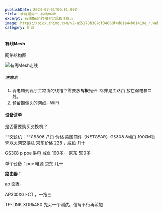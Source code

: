 ```yaml
---
publishDate: 2024-07-01T00:01:00Z
title: 家庭组网二 有线Mesh 
excerpt: 有线Mesh的相关实现和注意点
image: https://picx.zhimg.com/v2-a55178b387cf34060f4d81a44b01419e_r.webp?source=172ae18b&consumer=ZHI_MENG
category: 组网
---
```


#### 有线Mesh

网络结构图

![有线Mesh走线](https://pic4.zhimg.com/v2-fde8d190378cfd6ce5d0f5239f8d3e6f_b.webp?consumer=ZHI_MENG)

 ##### 注意点

1. 弱电箱到客厅主路由的线槽中需要放**两根**光纤. 除非是主路由 放在弱电箱口处。
1. 预留摄像头的网线--WiFi



#### 设备清单

 是否需要购买交换机？

**交换机：**GS308 八口 价格 美国网件（NETGEAR）GS308 8端口 1000M铁壳以太网交换机 京东价格 228 ，咸鱼 几十  

GS308 p  poe 供电 咸鱼 190多。 京东 500多

单个设备：poe 电源 京东 几十

**路由器：**

ap 面板-  

AP300XGI-CT ，一拖三

TP-LINK XDR5480  先买一个测试。信号不行再添加



